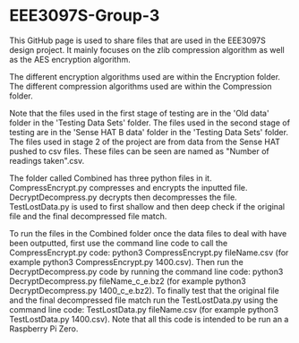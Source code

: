 # EEE3097S-Group-3
This GitHub page is used to share files that are used in the EEE3097S design project. It mainly focuses on the zlib compression algorithm as well as the AES encryption algorithm.

The different encryption algorithms used are within the Encryption folder. The different compression algorithms used are within the Compression folder.

Note that the files used in the first stage of testing are in the 'Old data' folder in the 'Testing Data Sets' folder. The files used in the second stage of testing are in the 'Sense HAT B data' folder in the 'Testing Data Sets' folder. The files used in stage 2 of the project are from data from the Sense HAT pushed to csv files. These files can be seen are named as "Number of readings taken".csv.

The folder called Combined has three python files in it. CompressEncrypt.py compresses and encrypts the inputted file. DecryptDecompress.py decrypts then decompresses the file. TestLostData.py is used to first shallow and then deep check if the original file and the final decompressed file match.

To run the files in the Combined folder once the data files to deal with have been outputted, first use the command line code to call the CompressEncrypt.py code: python3 CompressEncrypt.py fileName.csv (for example python3 CompressEncrypt.py 1400.csv). Then run the DecryptDecompress.py code by running the command line code: python3 DecryptDecompress.py fileName_c_e.bz2 (for example python3 DecryptDecompress.py 1400_c_e.bz2). To finally test that the original file and the final decompressed file match run the TestLostData.py using the command line code: TestLostData.py fileName.csv (for example python3 TestLostData.py 1400.csv). Note that all this code is intended to be run an a Raspberry Pi Zero.
